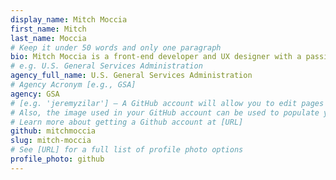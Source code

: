 ```yaml
---
display_name: Mitch Moccia
first_name: Mitch
last_name: Moccia
# Keep it under 50 words and only one paragraph
bio: Mitch Moccia is a front-end developer and UX designer with a passion for crafting accessible and inclusive web components and applications. He is currently a contractor on the United States Web Design System (USWDS) Inclusive Design Patterns team and has ongoing design and development contributions to several key projects within the Technology Transformation Services (TTS) Office of Solutions at the U.S. General Services Administration (GSA).
# e.g. U.S. General Services Administration
agency_full_name: U.S. General Services Administration
# Agency Acronym [e.g., GSA]
agency: GSA
# [e.g. 'jeremyzilar'] — A GitHub account will allow you to edit pages on Digital.gov.
# Also, the image used in your GitHub account can be used to populate your digital.gov profile photo.
# Learn more about getting a Github account at [URL]
github: mitchmoccia
slug: mitch-moccia
# See [URL] for a full list of profile photo options
profile_photo: github
---
```

